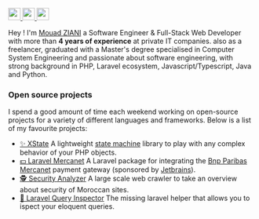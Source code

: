 <p>
  <a target="_blank" href="https://www.linkedin.com/in/mouad-ziani/">
    <img src="https://img.shields.io/badge/linkedin-%230077B5.svg?&style=for-the-badge&logo=linkedin&logoColor=white" height=25>
  </a>
  <a target="_blank" href="mailto:mouad.ziani1997@gmail.com">
    <img src="https://img.shields.io/badge/gmail-BB001B.svg?&style=for-the-badge&logo=gmail&logoColor=white" height=25>
  </a>
  <a target="_blank" href="https://twitter.com/_mouad_ziani">
    <img src="https://img.shields.io/badge/twitter-%231DA1F2.svg?&style=for-the-badge&logo=twitter&logoColor=white" height=25>
  </a>
</p>

Hey ! I'm [Mouad ZIANI](https://mouadziani.com) a Software Engineer & Full-Stack Web Developer with more than **4 years of experience** at private IT companies. also as a freelancer, graduated with a Master's degree specialised in Computer System Engineering and passionate about software engineering, with strong background in PHP, Laravel ecosystem, Javascript/Typescript, Java and Python.

### Open source projects

I spend a good amount of time each weekend working on open-source projects for a variety of different languages and frameworks. Below is a list of my favourite projects:

- [✨ XState](https://github.com/mouadziani/xstate) A lightweight [state machine](https://statecharts.dev/what-is-a-state-machine.html) library to play with any complex behavior of your PHP objects.
- [💵 Laravel Mercanet](https://github.com/mouadziani/laravel-mercanet) A Laravel package for integrating the [Bnp Paribas Mercanet](https://mabanquepro.bnpparibas/fr/notre-offre-pro/comptes-cartes-et-services/solutions-d-encaissement/encaissement-internet-et-mobile/offre-e-commerce-mercanet) payment gateway (sponsored by [Jetbrains](https://www.jetbrains.com/?from=https://github.com/mouadziani)).
- [🕵️ Security Analyzer](https://github.com/security-analyzer/core) A large scale web crawler to take an overview about security of Moroccan sites.
- [🧐 Laravel Query Inspector](https://github.com/mouadziani/laravel-query-inspector) The missing laravel helper that allows you to ispect your eloquent queries.
